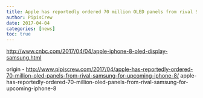 ```yaml
---
title: Apple has reportedly ordered 70 million OLED panels from rival Samsung for upcoming iPhone 8
author: PipisCrew
date: 2017-04-04
categories: [news]
toc: true
---
```


http://www.cnbc.com/2017/04/04/apple-iphone-8-oled-display-samsung.html

origin - http://www.pipiscrew.com/2017/04/apple-has-reportedly-ordered-70-million-oled-panels-from-rival-samsung-for-upcoming-iphone-8/ apple-has-reportedly-ordered-70-million-oled-panels-from-rival-samsung-for-upcoming-iphone-8